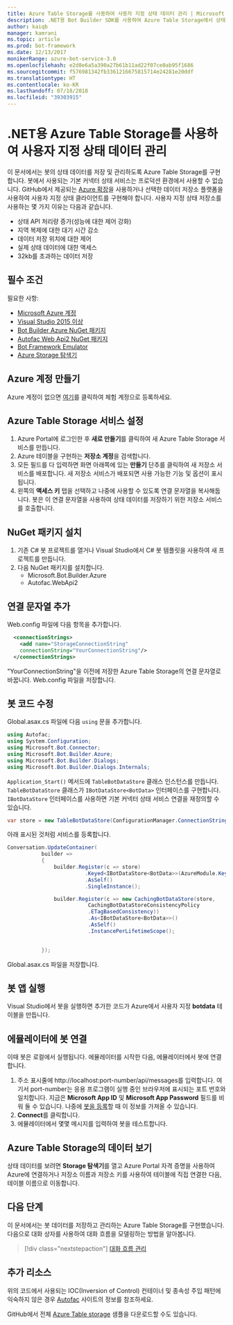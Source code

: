 ```yaml
---
title: Azure Table Storage를 사용하여 사용자 지정 상태 데이터 관리 | Microsoft Docs
description: .NET용 Bot Builder SDK를 사용하여 Azure Table Storage에서 상태 데이터를 저장 및 검색하는 방법을 알아봅니다.
author: kaiqb
manager: kamrani
ms.topic: article
ms.prod: bot-framework
ms.date: 12/13/2017
monikerRange: azure-bot-service-3.0
ms.openlocfilehash: e2d8e6a5a390a27b61b11ad22f07ce0ab95f1686
ms.sourcegitcommit: f576981342fb3361216675815714e24281e20ddf
ms.translationtype: HT
ms.contentlocale: ko-KR
ms.lasthandoff: 07/18/2018
ms.locfileid: "39303915"
---
```

# <a name="manage-custom-state-data-with-azure-table-storage-for-net"></a>.NET용 Azure Table Storage를 사용하여 사용자 지정 상태 데이터 관리
이 문서에서는 봇의 상태 데이터를 저장 및 관리하도록 Azure Table Storage를 구현합니다. 봇에서 사용되는 기본 커넥터 상태 서비스는 프로덕션 환경에서 사용할 수 없습니다. GitHub에서 제공되는 [Azure 확장](https://github.com/Microsoft/BotBuilder-Azure)을 사용하거나 선택한 데이터 저장소 플랫폼을 사용하여 사용자 지정 상태 클라이언트를 구현해야 합니다. 사용자 지정 상태 저장소를 사용하는 몇 가지 이유는 다음과 같습니다.
 - 상태 API 처리량 증가(성능에 대한 제어 강화)
 - 지역 복제에 대한 대기 시간 감소
 - 데이터 저장 위치에 대한 제어
 - 실제 상태 데이터에 대한 액세스
 - 32kb를 초과하는 데이터 저장

## <a name="prerequisites"></a>필수 조건
필요한 사항:
 - [Microsoft Azure 계정](https://azure.microsoft.com/en-us/free/)
 - [Visual Studio 2015 이상](https://www.visualstudio.com/)
 - [Bot Builder Azure NuGet 패키지](https://www.nuget.org/packages/Microsoft.Bot.Builder.Azure/)
 - [Autofac Web Api2 NuGet 패키지](https://www.nuget.org/packages/Autofac.WebApi2/)
 - [Bot Framework Emulator](https://emulator.botframework.com/)
 - [Azure Storage 탐색기](http://storageexplorer.com/)
 
## <a name="create-azure-account"></a>Azure 계정 만들기
Azure 계정이 없으면 [여기](https://azure.microsoft.com/en-us/free/)를 클릭하여 체험 계정으로 등록하세요.

## <a name="set-up-the-azure-table-storage-service"></a>Azure Table Storage 서비스 설정
1. Azure Portal에 로그인한 후 **새로 만들기**를 클릭하여 새 Azure Table Storage 서비스를 만듭니다. 
2. Azure 테이블을 구현하는 **저장소 계정**을 검색합니다. 
3. 모든 필드를 다 입력하면 화면 아래쪽에 있는 **만들기** 단추를 클릭하여 새 저장소 서비스를 배포합니다. 새 저장소 서비스가 배포되면 사용 가능한 기능 및 옵션이 표시됩니다.
4. 왼쪽의 **액세스 키** 탭을 선택하고 나중에 사용할 수 있도록 연결 문자열을 복사해둡니다. 봇은 이 연결 문자열을 사용하여 상태 데이터를 저장하기 위한 저장소 서비스를 호출합니다.

## <a name="install-nuget-packages"></a>NuGet 패키지 설치
1. 기존 C# 봇 프로젝트를 열거나 Visual Studio에서 C# 봇 템플릿을 사용하여 새 프로젝트를 만듭니다. 
2. 다음 NuGet 패키지를 설치합니다.
   - Microsoft.Bot.Builder.Azure
   - Autofac.WebApi2

## <a name="add-connection-string"></a>연결 문자열 추가 
Web.config 파일에 다음 항목을 추가합니다. 
```XML
  <connectionStrings>
    <add name="StorageConnectionString"
    connectionString="YourConnectionString"/>
  </connectionStrings>
```
"YourConnectionString"을 이전에 저장한 Azure Table Storage의 연결 문자열로 바꿉니다. Web.config 파일을 저장합니다.

## <a name="modify-your-bot-code"></a>봇 코드 수정
Global.asax.cs 파일에 다음 `using` 문을 추가합니다.
```cs
using Autofac;
using System.Configuration;
using Microsoft.Bot.Connector;
using Microsoft.Bot.Builder.Azure;
using Microsoft.Bot.Builder.Dialogs;
using Microsoft.Bot.Builder.Dialogs.Internals;
```
`Application_Start()` 메서드에 `TableBotDataStore` 클래스 인스턴스를 만듭니다. `TableBotDataStore` 클래스가 `IBotDataStore<BotData>` 인터페이스를 구현합니다. `IBotDataStore` 인터페이스를 사용하면 기본 커넥터 상태 서비스 연결을 재정의할 수 있습니다.
 ```cs
 var store = new TableBotDataStore(ConfigurationManager.ConnectionStrings["StorageConnectionString"].ConnectionString);
 ```
아래 표시된 것처럼 서비스를 등록합니다.
 ```cs
 Conversation.UpdateContainer(
            builder =>
            {
                builder.Register(c => store)
                          .Keyed<IBotDataStore<BotData>>(AzureModule.Key_DataStore)
                          .AsSelf()
                          .SingleInstance();

                builder.Register(c => new CachingBotDataStore(store,
                           CachingBotDataStoreConsistencyPolicy
                           .ETagBasedConsistency))
                           .As<IBotDataStore<BotData>>()
                           .AsSelf()
                           .InstancePerLifetimeScope();

                
            });
 ```
Global.asax.cs 파일을 저장합니다.

## <a name="run-your-bot-app"></a>봇 앱 실행
Visual Studio에서 봇을 실행하면 추가한 코드가 Azure에서 사용자 지정 **botdata** 테이블을 만듭니다.

## <a name="connect-your-bot-to-the-emulator"></a>에뮬레이터에 봇 연결
이때 봇은 로컬에서 실행됩니다. 에뮬레이터를 시작한 다음, 에뮬레이터에서 봇에 연결합니다.
1. 주소 표시줄에 http://localhost:port-number/api/messages를 입력합니다. 여기서 port-number는 응용 프로그램이 실행 중인 브라우저에 표시되는 포트 번호와 일치합니다. 지금은 <strong>Microsoft App ID</strong> 및 <strong>Microsoft App Password</strong> 필드를 비워 둘 수 있습니다. 나중에 [봇을 등록](~/bot-service-quickstart-registration.md)할 때 이 정보를 가져올 수 있습니다.
2. **Connect**를 클릭합니다. 
3. 에뮬레이터에서 몇몇 메시지를 입력하여 봇을 테스트합니다. 

## <a name="view-data-in-azure-table-storage"></a>Azure Table Storage의 데이터 보기
상태 데이터를 보려면 **Storage 탐색기**를 열고 Azure Portal 자격 증명을 사용하여 Azure에 연결하거나 저장소 이름과 저장소 키를 사용하여 테이블에 직접 연결한 다음, 테이블 이름으로 이동합니다.  

## <a name="next-steps"></a>다음 단계
이 문서에서는 봇 데이터를 저장하고 관리하는 Azure Table Storage를 구현했습니다. 다음으로 대화 상자를 사용하여 대화 흐름을 모델링하는 방법을 알아봅니다.

> [!div class="nextstepaction"]
> [대화 흐름 관리](bot-builder-dotnet-manage-conversation-flow.md)


## <a name="additional-resources"></a>추가 리소스

위의 코드에서 사용되는 IOC(Inversion of Control) 컨테이너 및 종속성 주입 패턴에 익숙하지 않은 경우 [Autofac](http://autofac.readthedocs.io/en/latest/) 사이트의 정보를 참조하세요. 

GitHub에서 전체 [Azure Table storage](https://github.com/Microsoft/BotBuilder-Azure/tree/master/CSharp/Samples/AzureTable) 샘플을 다운로드할 수도 있습니다.
